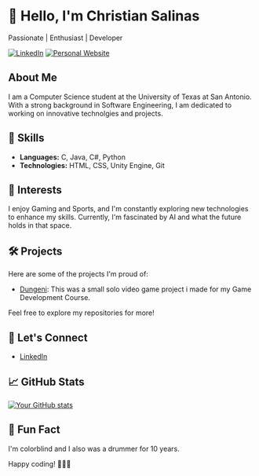 # 👋 Hello, I'm Christian Salinas

Passionate | Enthusiast | Developer

[![LinkedIn](https://img.shields.io/badge/LinkedIn-Connect-blue)](https://www.linkedin.com/in/christian--salinas/)
[![Personal Website](https://img.shields.io/badge/Personal%20%Website-1c2541)](https://www.csalinasdev.design/)

## About Me

I am a Computer Science student at the University of Texas at San Antonio. With a strong background in Software Engineering, I am dedicated to working on innovative technolgies and projects.

## 🚀 Skills

- **Languages:** C, Java, C#, Python
- **Technologies:** HTML, CSS, Unity Engine, Git

## 🌱 Interests

I enjoy Gaming and Sports, and I'm constantly exploring new technologies to enhance my skills. Currently, I'm fascinated by AI and what the future holds in that space.

## 🛠️ Projects

Here are some of the projects I'm proud of:

- [Dungeni](https://github.com/ChristianSalinas722/Dungeni): This was a small solo video game project i made for my Game Development Course.

Feel free to explore my repositories for more!

## 🤝 Let's Connect

- [LinkedIn](https://www.linkedin.com/in/christian--salinas/)


## 📈 GitHub Stats

[![Your GitHub stats](https://github-readme-stats.vercel.app/api?username=ChristianSalinas722&show_icons=true&hide=contribs,prs)](https://github.com/ChristianSalinas722)

## 🎉 Fun Fact

I'm colorblind and I also was a drummer for 10 years.

Happy coding! 👨‍💻✨
